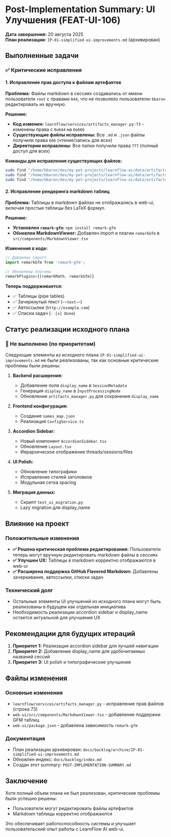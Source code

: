 # Post-Implementation Summary: UI Улучшения (FEAT-UI-106)

**Дата завершения:** 20 августа 2025  
**План реализации:** `IP-01-simplified-ui-improvements.md` (архивирован)

## Выполненные задачи

### ✅ Критические исправления

#### 1. Исправление прав доступа к файлам артефактов
**Проблема:** Файлы markdown в сессиях создавались от имени пользователя `root` с правами `644`, что не позволяло пользователю `bbaron` редактировать их вручную.

**Решение:**
- **Код изменен:** `learnflow/services/artifacts_manager.py:73` - изменены права с `0o644` на `0o666`
- **Существующие файлы исправлены:** Все `.md` и `.json` файлы получили права `666` (чтение/запись для всех)
- **Директории исправлены:** Все папки получили права `777` (полный доступ для всех)

**Команды для исправления существующих файлов:**
```bash
sudo find "/home/bbaron/dev/my-pet-projects/learnflow-ai/data/artifacts" -type f -name "*.md" -exec chmod 666 {} \;
sudo find "/home/bbaron/dev/my-pet-projects/learnflow-ai/data/artifacts" -type f -name "*.json" -exec chmod 666 {} \;
sudo find "/home/bbaron/dev/my-pet-projects/learnflow-ai/data/artifacts" -type d -exec chmod 777 {} \;
```

#### 2. Исправление рендеринга markdown таблиц
**Проблема:** Таблицы в markdown файлах не отображались в web-ui, включая простые таблицы без LaTeX формул.

**Решение:**
- **Установлен `remark-gfm`:** `npm install remark-gfm`
- **Обновлен MarkdownViewer:** Добавлен import и плагин `remarkGfm` в `src/components/MarkdownViewer.tsx`

**Изменения в коде:**
```typescript
// Добавлен import
import remarkGfm from 'remark-gfm';

// Обновлены плагины
remarkPlugins={[remarkMath, remarkGfm]}
```

**Теперь поддерживается:**
- ✅ Таблицы (pipe tables)
- ✅ Зачеркнутый текст (`~~text~~`)
- ✅ Автоссылки (`http://example.com`)
- ✅ Списки задач (`- [x] Done`)

## Статус реализации исходного плана

### 🚫 Не выполнено (по приоритетам)

Следующие элементы из исходного плана `IP-01-simplified-ui-improvements.md` не были реализованы, так как основные критические проблемы были решены:

1. **Backend расширения:**
   - Добавление поля `display_name` в `SessionMetadata`
   - Генерация `display_name` в `InputProcessingNode`
   - Обновление `artifacts_manager.py` для сохранения `display_name`

2. **Frontend конфигурация:**
   - Создание `names_map.json`
   - Реализация `ConfigService.ts`

3. **Accordion Sidebar:**
   - Новый компонент `AccordionSidebar.tsx`
   - Обновление `Layout.tsx`
   - Иерархическое отображение threads/sessions/files

4. **UI Polish:**
   - Обновление типографики
   - Исправление стилей заголовков
   - Модульная сетка spacing

5. **Миграция данных:**
   - Скрипт `test_ui_migration.py`
   - Lazy migration для display_name

## Влияние на проект

### Положительные изменения
- **✅ Решена критическая проблема редактирования:** Пользователи теперь могут вручную редактировать markdown файлы в сессиях
- **✅ Улучшен UX:** Таблицы в markdown корректно отображаются в web-ui
- **✅ Расширена поддержка GitHub Flavored Markdown:** Добавлены зачеркивание, автоссылки, списки задач

### Технический долг
- Остальные элементы UI улучшений из исходного плана могут быть реализованы в будущем как отдельная инициатива
- Необходимость реализации accordion sidebar и display_name остается актуальной для улучшения UX

## Рекомендации для будущих итераций

1. **Приоритет 1:** Реализация accordion sidebar для лучшей навигации
2. **Приоритет 2:** Добавление display_name для удобочитаемых названий сессий
3. **Приоритет 3:** UI polish и типографические улучшения

## Файлы изменения

### Основные изменения
- `learnflow/services/artifacts_manager.py` - исправление прав файлов (строка 73)
- `web-ui/src/components/MarkdownViewer.tsx` - добавление поддержки GFM таблиц
- `web-ui/package.json` - добавлена зависимость `remark-gfm`

### Документация
- План реализации архивирован: `docs/backlog/archive/IP-01-simplified-ui-improvements.md`
- Обновлен индекс: `docs/backlog/index.md`
- Создан этот summary: `POST-IMPLEMENTATION-SUMMARY.md`

## Заключение

Хотя полный объем плана не был реализован, критические проблемы были успешно решены:
- Пользователи могут редактировать файлы артефактов
- Markdown таблицы корректно отображаются

Это обеспечивает работоспособность системы и улучшает пользовательский опыт работы с LearnFlow AI web-ui.